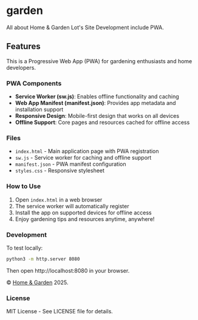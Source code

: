 # garden
All about Home &amp; Garden Lot's Site Development include PWA.

## Features

This is a Progressive Web App (PWA) for gardening enthusiasts and home developers.

### PWA Components

- **Service Worker (sw.js)**: Enables offline functionality and caching
- **Web App Manifest (manifest.json)**: Provides app metadata and installation support
- **Responsive Design**: Mobile-first design that works on all devices
- **Offline Support**: Core pages and resources cached for offline access

### Files

- `index.html` - Main application page with PWA registration
- `sw.js` - Service worker for caching and offline support
- `manifest.json` - PWA manifest configuration
- `styles.css` - Responsive stylesheet

### How to Use

1. Open `index.html` in a web browser
2. The service worker will automatically register
3. Install the app on supported devices for offline access
4. Enjoy gardening tips and resources anytime, anywhere!

### Development

To test locally:
```bash
python3 -m http.server 8080
```

Then open http://localhost:8080 in your browser.

© <a href="https://www.homegardenlot.com/" target="_blank">Home & Garden</a> 2025.
### License


MIT License - See LICENSE file for details.

